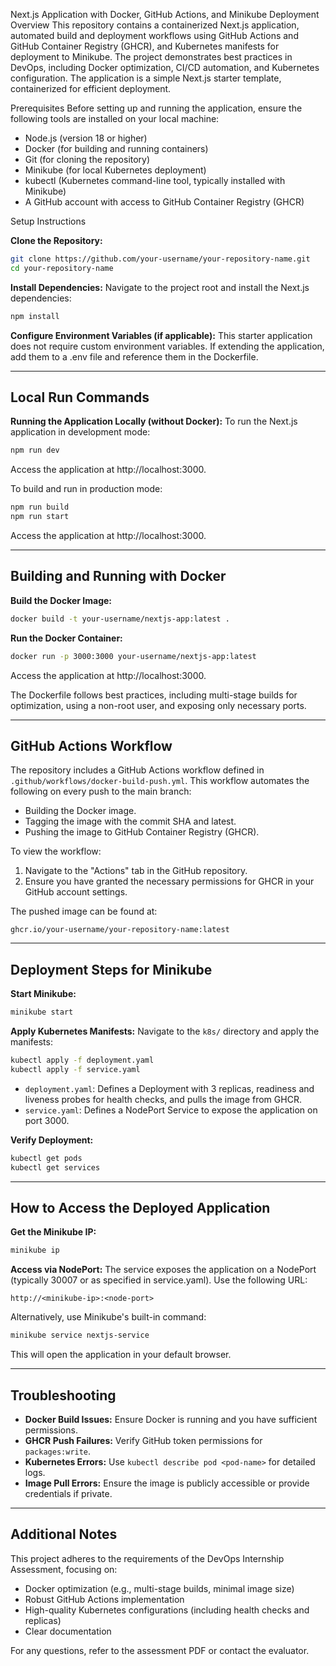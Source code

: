 Next.js Application with Docker, GitHub Actions, and Minikube Deployment
Overview This repository contains a containerized Next.js application,
automated build and deployment workflows using GitHub Actions and GitHub
Container Registry (GHCR), and Kubernetes manifests for deployment to
Minikube. The project demonstrates best practices in DevOps, including
Docker optimization, CI/CD automation, and Kubernetes configuration. The
application is a simple Next.js starter template, containerized for
efficient deployment.

Prerequisites Before setting up and running the application, ensure the
following tools are installed on your local machine:

-   Node.js (version 18 or higher)
-   Docker (for building and running containers)
-   Git (for cloning the repository)
-   Minikube (for local Kubernetes deployment)
-   kubectl (Kubernetes command-line tool, typically installed with
    Minikube)
-   A GitHub account with access to GitHub Container Registry (GHCR)

Setup Instructions

**Clone the Repository:**

``` bash
git clone https://github.com/your-username/your-repository-name.git
cd your-repository-name
```

**Install Dependencies:** Navigate to the project root and install the
Next.js dependencies:

``` bash
npm install
```

**Configure Environment Variables (if applicable):** This starter
application does not require custom environment variables. If extending
the application, add them to a .env file and reference them in the
Dockerfile.

------------------------------------------------------------------------

## Local Run Commands

**Running the Application Locally (without Docker):** To run the Next.js
application in development mode:

``` bash
npm run dev
```

Access the application at http://localhost:3000.

To build and run in production mode:

``` bash
npm run build
npm run start
```

Access the application at http://localhost:3000.

------------------------------------------------------------------------

## Building and Running with Docker

**Build the Docker Image:**

``` bash
docker build -t your-username/nextjs-app:latest .
```

**Run the Docker Container:**

``` bash
docker run -p 3000:3000 your-username/nextjs-app:latest
```

Access the application at http://localhost:3000.

The Dockerfile follows best practices, including multi-stage builds for
optimization, using a non-root user, and exposing only necessary ports.

------------------------------------------------------------------------

## GitHub Actions Workflow

The repository includes a GitHub Actions workflow defined in
`.github/workflows/docker-build-push.yml`. This workflow automates the
following on every push to the main branch:

-   Building the Docker image.
-   Tagging the image with the commit SHA and latest.
-   Pushing the image to GitHub Container Registry (GHCR).

To view the workflow:

1.  Navigate to the "Actions" tab in the GitHub repository.
2.  Ensure you have granted the necessary permissions for GHCR in your
    GitHub account settings.

The pushed image can be found at:

    ghcr.io/your-username/your-repository-name:latest

------------------------------------------------------------------------

## Deployment Steps for Minikube

**Start Minikube:**

``` bash
minikube start
```

**Apply Kubernetes Manifests:** Navigate to the `k8s/` directory and
apply the manifests:

``` bash
kubectl apply -f deployment.yaml
kubectl apply -f service.yaml
```

-   `deployment.yaml`: Defines a Deployment with 3 replicas, readiness
    and liveness probes for health checks, and pulls the image from
    GHCR.
-   `service.yaml`: Defines a NodePort Service to expose the application
    on port 3000.

**Verify Deployment:**

``` bash
kubectl get pods
kubectl get services
```

------------------------------------------------------------------------

## How to Access the Deployed Application

**Get the Minikube IP:**

``` bash
minikube ip
```

**Access via NodePort:** The service exposes the application on a
NodePort (typically 30007 or as specified in service.yaml). Use the
following URL:

    http://<minikube-ip>:<node-port>

Alternatively, use Minikube's built-in command:

``` bash
minikube service nextjs-service
```

This will open the application in your default browser.

------------------------------------------------------------------------

## Troubleshooting

-   **Docker Build Issues:** Ensure Docker is running and you have
    sufficient permissions.
-   **GHCR Push Failures:** Verify GitHub token permissions for
    `packages:write`.
-   **Kubernetes Errors:** Use `kubectl describe pod <pod-name>` for
    detailed logs.
-   **Image Pull Errors:** Ensure the image is publicly accessible or
    provide credentials if private.

------------------------------------------------------------------------

## Additional Notes

This project adheres to the requirements of the DevOps Internship
Assessment, focusing on:

-   Docker optimization (e.g., multi-stage builds, minimal image size)
-   Robust GitHub Actions implementation
-   High-quality Kubernetes configurations (including health checks and
    replicas)
-   Clear documentation

For any questions, refer to the assessment PDF or contact the evaluator.
